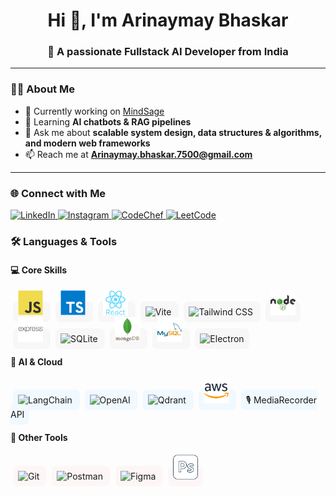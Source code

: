 <h1 align="center">Hi 👋, I'm Arinaymay Bhaskar</h1>
<h3 align="center">🚀 A passionate Fullstack AI Developer from India</h3>

---

### 👨‍💻 About Me
- 🔭 Currently working on [MindSage](https://github.com/Arinaymaybhaskar/MindSage_desktop_app)  
- 🌱 Learning **AI chatbots & RAG pipelines**  
- 💬 Ask me about **scalable system design, data structures & algorithms, and modern web frameworks**  
- 📫 Reach me at **Arinaymay.bhaskar.7500@gmail.com**

---

### 🌐 Connect with Me
<p align="left">
  <a href="https://linkedin.com/in/arinaymay" target="blank">
    <img src="https://raw.githubusercontent.com/rahuldkjain/github-profile-readme-generator/master/src/images/icons/Social/linked-in-alt.svg" alt="LinkedIn" height="30" width="40"/>
  </a>
  <a href="https://instagram.com/arinaymay" target="blank">
    <img src="https://raw.githubusercontent.com/rahuldkjain/github-profile-readme-generator/master/src/images/icons/Social/instagram.svg" alt="Instagram" height="30" width="40"/>
  </a>
  <a href="https://www.codechef.com/users/arinaymay" target="blank">
    <img src="https://cdn.jsdelivr.net/npm/simple-icons@3.1.0/icons/codechef.svg" alt="CodeChef" height="30" width="40"/>
  </a>
  <a href="https://www.leetcode.com/arinaymay" target="blank">
    <img src="https://raw.githubusercontent.com/rahuldkjain/github-profile-readme-generator/master/src/images/icons/Social/leet-code.svg" alt="LeetCode" height="30" width="40"/>
  </a>
</p>

### 🛠️ Languages & Tools

#### 💻 Core Skills
<p align="left">
  <span style="background-color:#f7f7f7; padding:8px; border-radius:8px; margin:4px;">
    <img src="https://raw.githubusercontent.com/devicons/devicon/master/icons/javascript/javascript-original.svg" alt="JavaScript" width="40" height="40"/>
  </span>
  <span style="background-color:#f7f7f7; padding:8px; border-radius:8px; margin:4px;">
    <img src="https://raw.githubusercontent.com/devicons/devicon/master/icons/typescript/typescript-original.svg" alt="TypeScript" width="40" height="40"/>
  </span>
  <span style="background-color:#f7f7f7; padding:8px; border-radius:8px; margin:4px;">
    <img src="https://raw.githubusercontent.com/devicons/devicon/master/icons/react/react-original-wordmark.svg" alt="React" width="40" height="40"/>
  </span>
  <span style="background-color:#f7f7f7; padding:8px; border-radius:8px; margin:4px;">
    <img src="https://vitejs.dev/logo.svg" alt="Vite" width="40" height="40"/>
  </span>
  <span style="background-color:#f7f7f7; padding:8px; border-radius:8px; margin:4px;">
    <img src="https://www.vectorlogo.zone/logos/tailwindcss/tailwindcss-icon.svg" alt="Tailwind CSS" width="40" height="40"/>
  </span>
  <span style="background-color:#f7f7f7; padding:8px; border-radius:8px; margin:4px;">
    <img src="https://raw.githubusercontent.com/devicons/devicon/master/icons/nodejs/nodejs-original-wordmark.svg" alt="Node.js" width="40" height="40"/>
  </span>
  <span style="background-color:#f7f7f7; padding:8px; border-radius:8px; margin:4px;">
    <img src="https://raw.githubusercontent.com/devicons/devicon/master/icons/express/express-original-wordmark.svg" alt="Express" width="40" height="40"/>
  </span>
  <span style="background-color:#f7f7f7; padding:8px; border-radius:8px; margin:4px;">
    <img src="https://www.vectorlogo.zone/logos/sqlite/sqlite-icon.svg" alt="SQLite" width="40" height="40"/>
  </span>
  <span style="background-color:#f7f7f7; padding:8px; border-radius:8px; margin:4px;">
    <img src="https://raw.githubusercontent.com/devicons/devicon/master/icons/mongodb/mongodb-original-wordmark.svg" alt="MongoDB" width="40" height="40"/>
  </span>
  <span style="background-color:#f7f7f7; padding:8px; border-radius:8px; margin:4px;">
    <img src="https://raw.githubusercontent.com/devicons/devicon/master/icons/mysql/mysql-original-wordmark.svg" alt="MySQL" width="40" height="40"/>
  </span>
  <span style="background-color:#f7f7f7; padding:8px; border-radius:8px; margin:4px;">
    <img src="https://www.vectorlogo.zone/logos/electronjs/electronjs-icon.svg" alt="Electron" width="40" height="40"/>
  </span>
</p>

#### 🤖 AI & Cloud
<p align="left">
  <span style="background-color:#f0f9ff; padding:8px; border-radius:8px; margin:4px;">
    <img src="https://avatars.githubusercontent.com/u/126733545?s=200&v=4" alt="LangChain" width="40" height="40"/>
  </span>
  <span style="background-color:#f0f9ff; padding:8px; border-radius:8px; margin:4px;">
    <img src="https://seeklogo.com/images/O/openai-logo-8B9BFEDC26-seeklogo.com.png" alt="OpenAI" width="40" height="40"/>
  </span>
  <span style="background-color:#f0f9ff; padding:8px; border-radius:8px; margin:4px;">
    <img src="https://qdrant.tech/img/qdrant-logo.svg" alt="Qdrant" width="100" height="40"/>
  </span>
  <span style="background-color:#f0f9ff; padding:8px; border-radius:8px; margin:4px;">
    <img src="https://raw.githubusercontent.com/devicons/devicon/master/icons/amazonwebservices/amazonwebservices-original-wordmark.svg" alt="AWS S3" width="40" height="40"/>
  </span>
  <span style="background-color:#f0f9ff; padding:8px; border-radius:8px; margin:4px;">
    🎙️ MediaRecorder API
  </span>
</p>

#### 🎨 Other Tools
<p align="left">
  <span style="background-color:#fef6f6; padding:8px; border-radius:8px; margin:4px;">
    <img src="https://www.vectorlogo.zone/logos/git-scm/git-scm-icon.svg" alt="Git" width="40" height="40"/>
  </span>
  <span style="background-color:#fef6f6; padding:8px; border-radius:8px; margin:4px;">
    <img src="https://www.vectorlogo.zone/logos/getpostman/getpostman-icon.svg" alt="Postman" width="40" height="40"/>
  </span>
  <span style="background-color:#fef6f6; padding:8px; border-radius:8px; margin:4px;">
    <img src="https://www.vectorlogo.zone/logos/figma/figma-icon.svg" alt="Figma" width="40" height="40"/>
  </span>
  <span style="background-color:#fef6f6; padding:8px; border-radius:8px; margin:4px;">
    <img src="https://raw.githubusercontent.com/devicons/devicon/master/icons/photoshop/photoshop-line.svg" alt="Photoshop" width="40" height="40"/>
  </span>
</p>

